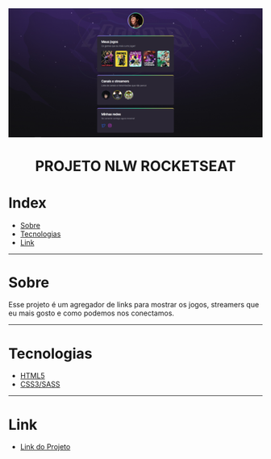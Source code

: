 <img align = "center" src="imgs/Project.png">

<h1 align = "center">PROJETO NLW ROCKETSEAT</h1>

# Index
   * [Sobre](#sobre)
   * [Tecnologias](#tecnologias)
   * [Link](#link)

---
# Sobre

Esse projeto é um agregador de links para mostrar os jogos, streamers que eu mais gosto e como podemos nos conectamos.

---
# Tecnologias

- [HTML5](https://developer.mozilla.org/pt-BR/docs/Web/HTML)
- [CSS3/SASS](https://developer.mozilla.org/pt-BR/docs/Web/CSS)

---
# Link

- [Link do Projeto](https://nlw-iota.vercel.app/)

